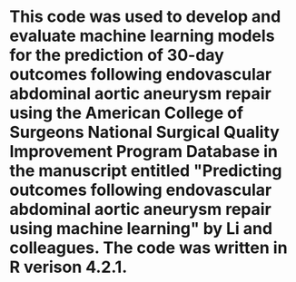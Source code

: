 # This code was used to develop and evaluate machine learning models for the prediction of 30-day outcomes following endovascular abdominal aortic aneurysm repair using the American College of Surgeons National Surgical Quality Improvement Program Database in the manuscript entitled "Predicting outcomes following endovascular abdominal aortic aneurysm repair using machine learning" by Li and colleagues. The code was written in R verison 4.2.1.
